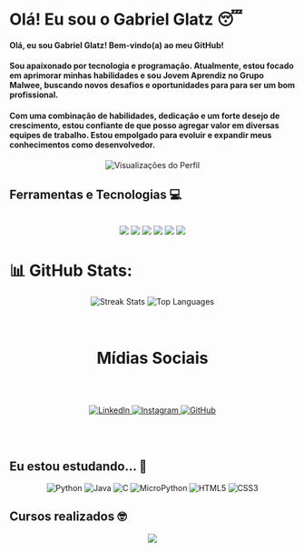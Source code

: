 # Olá! Eu sou o Gabriel Glatz 😴

<div>
  <h4>Olá, eu sou Gabriel Glatz! Bem-vindo(a) ao meu GitHub!</h4>
  <h4>Sou apaixonado por tecnologia e programação. Atualmente, estou focado em aprimorar minhas habilidades e sou Jovem Aprendiz no Grupo Malwee, buscando novos desafios e oportunidades para para ser um bom profissional.</h4>
  <h4>Com uma combinação de habilidades, dedicação e um forte desejo de crescimento, estou confiante de que posso agregar valor em diversas equipes de trabalho. Estou empolgado para evoluir e expandir meus conhecimentos como desenvolvedor.</h4>
</div>

<!-- Contador de Visualizações -->
<div align="center">
  <img src="https://komarev.com/ghpvc/?username=glatztp&color=ff0000&label=Visitantes&style=flat-square" alt="Visualizações do Perfil"/>
</div>

## Ferramentas e Tecnologias 💻

<div style="display: inline_block" align="center"><br>
  <img src="https://img.shields.io/badge/python-3670A0?style=for-the-badge&logo=python&logoColor=ffdd54"/>
  <img src="https://img.shields.io/badge/HTML5-E34F26?style=for-the-badge&logo=html5&logoColor=white"/>
  <img src="https://img.shields.io/badge/CSS3-1572B6?style=for-the-badge&logo=css3&logoColor=white"/>
  <img src="https://img.shields.io/badge/javascript-%23323330.svg?style=for-the-badge&logo=javascript&logoColor=%23F7DF1E"/>
  <img src="https://img.shields.io/badge/MicroPython-2B2728?style=for-the-badge&logo=micropython&logoColor=white"/>
  <img src="https://img.shields.io/badge/C-00599C?style=for-the-badge&logo=c&logoColor=white"/>
</div>


# 📊 GitHub Stats:

<div align="center">
  <img src="https://github-readme-streak-stats.herokuapp.com/?user=glatztp&theme=dark&hide_border=false" alt="Streak Stats"/>
  <img src="https://github-readme-stats.vercel.app/api/top-langs/?username=glatztp&theme=dark&hide_border=false&include_all_commits=true&count_private=true&layout=compact" alt="Top Languages"/>
</div>
<br>
<br>

<h1 align="center">Mídias Sociais</h1>
<br>
<br>

<p align="center">
  <a href="https://www.linkedin.com/in/gabriel-glatz/" target="_blank">
  <img src="https://img.shields.io/badge/LinkedIn-%230077B5.svg?logo=linkedin&logoColor=white" alt="LinkedIn">
</a>
<a href="https://www.instagram.com/glatz.tp/" target="_blank">
  <img src="https://img.shields.io/badge/Instagram-%23E4405F.svg?logo=Instagram&logoColor=white" alt="Instagram">
</a>
<a href="https://github.com/glatztp" target="_blank">
  <img src="https://img.shields.io/badge/GitHub-%23121011.svg?logo=github&logoColor=white" alt="GitHub">
</a>
</a>
</p>
<br>
<br>

## Eu estou estudando... 🧩

<div align="center">
  <p>
  <img src="https://img.shields.io/badge/-Python-%2335495e?style=flat-square&logo=python&logoColor=white" alt="Python"/>
  <img src="https://img.shields.io/badge/-Java-%23ED8B00?style=flat-square&logo=openjdk&logoColor=white" alt="Java"/>
  <img src="https://img.shields.io/badge/-C-%2300598D?style=flat-square&logo=c&logoColor=white" alt="C"/>
  <img src="https://img.shields.io/badge/-MicroPython-%232B2728?style=flat-square&logo=micropython&logoColor=white" alt="MicroPython"/>
  <img src="https://img.shields.io/badge/-HTML5-%23E34F26?style=flat-square&logo=html5&logoColor=white" alt="HTML5"/>
  <img src="https://img.shields.io/badge/-CSS3-%231572B6?style=flat-square&logo=css3&logoColor=white" alt="CSS3"/>
</p>
</div>
  
## Cursos realizados 🤓

<p align="center">
  <a href="https://education.oracle.com/database-foundations/">
    <img src="https://img.shields.io/badge/-Database%20Foundations%20-%23F80000?style=for-the-badge&logo=oracle&logoColor=white"/>
  </a>
  <br><br>
</p>
